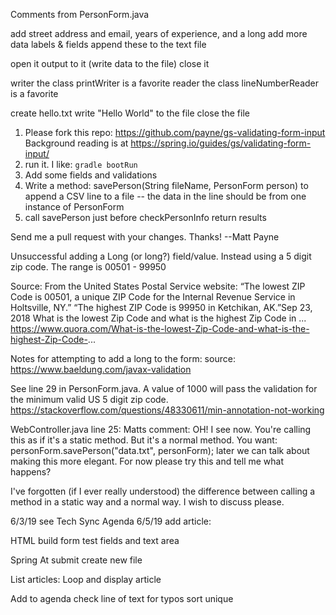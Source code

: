 Comments from PersonForm.java

add street address and email, years of experience, and a long
add more data labels & fields
append these to the text file

open it
output to it (write data to the file)
close it

writer the class printWriter is a favorite
reader the class lineNumberReader is a favorite

create hello.txt
write "Hello World" to the file
close the file
    
1) Please fork this repo:
https://github.com/payne/gs-validating-form-input  
Background reading is at https://spring.io/guides/gs/validating-form-input/ 
2) run it.   I like: `gradle bootRun`
3) Add some fields and validations
4) Write a method: savePerson(String fileName, PersonForm person) to append a CSV line to a file -- the data in the line should be from one instance of PersonForm
5) call savePerson just before checkPersonInfo return results

Send me a pull request with your changes.   Thanks! --Matt Payne

Unsuccessful adding a Long (or long?) field/value.  Instead using a 5 digit zip code.  The range is 00501 - 99950

Source:
From the United States Postal Service website: “The lowest ZIP Code is 00501, a unique ZIP Code for the Internal Revenue Service in Holtsville, NY.” “The highest ZIP Code is 99950 in Ketchikan, AK.”Sep 23, 2018
What is the lowest Zip Code and what is the highest Zip Code in ...
https://www.quora.com/What-is-the-lowest-Zip-Code-and-what-is-the-highest-Zip-Code-...

Notes for attempting to add a long to the form:
source: https://www.baeldung.com/javax-validation

See line 29 in PersonForm.java.  A value of 1000 will pass the validation for the minimum valid US 5 digit zip code.
https://stackoverflow.com/questions/48330611/min-annotation-not-working

WebController.java line 25:
Matts comment:
OH! I see now. You're calling this as if it's a static method. But it's a normal method.
You want: personForm.savePerson("data.txt", personForm); later we can talk about making this more elegant. For now please try this and tell me what happens?

I've forgotten (if I ever really understood) the difference between calling a method in a static way and a normal way.  I wish to discuss please.



6/3/19  see Tech Sync Agenda 6/5/19
add article:

HTML build form
test fields and text area

Spring
At submit create new file


List articles:
Loop and display article

Add to agenda
check line of text for typos
sort unique
